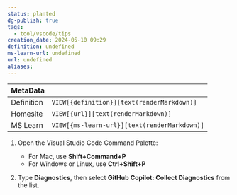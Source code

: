 ```yaml
---
status: planted
dg-publish: true
tags:
  - tool/vscode/tips
creation_date: 2024-05-10 09:29
definition: undefined
ms-learn-url: undefined
url: undefined
aliases:
---
```


| MetaData   |                                              |
| ---------- | -------------------------------------------- |
| Definition | `VIEW[{definition}][text(renderMarkdown)]`   |
| Homesite   | `VIEW[{url}][text(renderMarkdown)]`          |
| MS Learn   | `VIEW[{ms-learn-url}][text(renderMarkdown)]` |

1. Open the Visual Studio Code Command Palette:
    
    - For Mac, use **Shift+Command+P**
    - For Windows or Linux, use **Ctrl+Shift+P**
2. Type **Diagnostics**, then select **GitHub Copilot: Collect Diagnostics** from the list.
